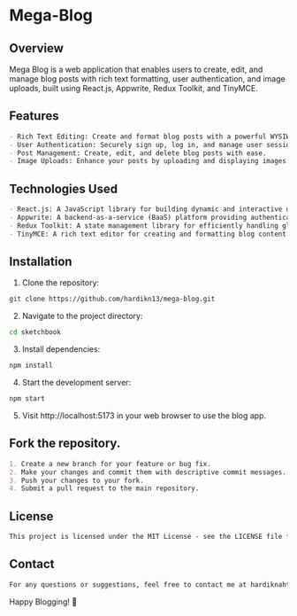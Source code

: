 # Mega-Blog

## Overview

Mega Blog is a web application that enables users to create, edit, and manage blog posts with rich text formatting, user authentication, and image uploads, built using React.js, Appwrite, Redux Toolkit, and TinyMCE.

## Features

```markdown
- Rich Text Editing: Create and format blog posts with a powerful WYSIWYG editor.
- User Authentication: Securely sign up, log in, and manage user sessions.
- Post Management: Create, edit, and delete blog posts with ease.
- Image Uploads: Enhance your posts by uploading and displaying images.
```

## Technologies Used

```markdown
- React.js: A JavaScript library for building dynamic and interactive user interfaces.  
- Appwrite: A backend-as-a-service (BaaS) platform providing authentication, database, and storage functionalities.  
- Redux Toolkit: A state management library for efficiently handling global state in React applications.  
- TinyMCE: A rich text editor for creating and formatting blog content.
```

## Installation


1. Clone the repository:
```bash
git clone https://github.com/hardikn13/mega-blog.git
```
2. Navigate to the project directory:
```bash
cd sketchbook
```
3. Install dependencies:
```bash
npm install
```
4. Start the development server:
```bash
npm start
```
5. Visit http://localhost:5173 in your web browser to use the blog app.

## Fork the repository.

```markdown
1. Create a new branch for your feature or bug fix.
2. Make your changes and commit them with descriptive commit messages.
3. Push your changes to your fork.
4. Submit a pull request to the main repository.
```

## License

```markdown
This project is licensed under the MIT License - see the LICENSE file for details.
```

## Contact

```markdown
For any questions or suggestions, feel free to contact me at hardiknahta111@gmail.com.
```

Happy Blogging! 🚀
